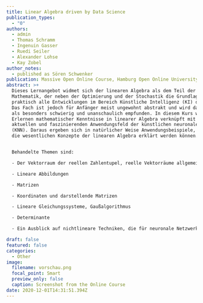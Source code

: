 ```yaml
---
title: Linear Algebra driven by Data Science
publication_types:
  - "0"
authors:
  - admin
  - Thomas Schramm
  - Ingenuin Gasser
  - Ruedi Seiler
  - Alexander Lohse
  - Kay Zobel
author_notes:
  - published as Sören Schwenker
publication: Massive Open Online Course, Hamburg Open Online University, 2020
abstract: >+
  Dieses Lernangebot widmet sich der linearen Algebra als dem Teil der
  Mathematik, der neben der Optimierung und der Stochastik die Grundlage für
  praktisch alle Entwicklungen im Bereich Künstliche Intelligenz (KI) darstellt.
  Das Fach ist jedoch für Anfänger meist ungewohnt abstrakt und wird daher oft
  als besonders schwierig und unanschaulich empfunden. In diesem Kurs wird das
  Erlernen mathematischer Kenntnisse in linearer Algebra verknüpft mit dem
  aktuellen und faszinierenden Anwendungsfeld der künstlichen neuronalen Netze
  (KNN). Daraus ergeben sich in natürlicher Weise Anwendungsbeispiele, an denen
  die wesentlichen Konzepte der linearen Algebra erklärt werden können.


  Behandelte Themen sind:

  - Der Vektorraum der reellen Zahlentupel, reelle Vektorräume allgemein

  - Lineare Abbildungen

  - Matrizen

  - Koordinaten und darstellende Matrizen

  - Lineare Gleichungssysteme, Gaußalgorithmus

  - Determinante

  - Ein Ausblick auf nichtlineare Techniken, die für neuronale Netzwerke relevant sind.

draft: false
featured: false
categories:
  - Other
image:
  filename: vorschau.png
  focal_point: Smart
  preview_only: false
  caption: Screenshot from the Online Course
date: 2020-12-01T14:31:51.394Z
---
```

